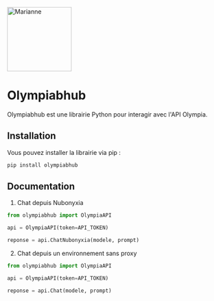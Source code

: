 <img src="static/Marianne.png" alt="Marianne" width="150"/>

# Olympiabhub

Olympiabhub est une librairie Python pour interagir avec l'API Olympia.

## Installation

Vous pouvez installer la librairie via pip :

```sh
pip install olympiabhub
```

## Documentation

1. Chat depuis Nubonyxia

```py
from olympiabhub import OlympiaAPI

api = OlympiaAPI(token=API_TOKEN)

reponse = api.ChatNubonyxia(modele, prompt)
```

2. Chat depuis un environnement sans proxy

```py
from olympiabhub import OlympiaAPI

api = OlympiaAPI(token=API_TOKEN)

reponse = api.Chat(modele, prompt)
```
